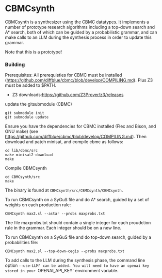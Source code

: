 # CBMCsynth

CBMCsynth is a synthesizer using the CBMC datatypes. It implements a number of prototype research algorithms including a top-down search and A* search, both of which can be guided by a probabilistic grammar, and can make calls to an LLM during the synthesis process in order to update this grammar.

Note that this is a prototype!

### Building
Prerequisites: All prerequisties for CBMC must be installed (https://github.com/diffblue/cbmc/blob/develop/COMPILING.md). Plus Z3 must be added to $PATH.  
- Z3 downloads:https://github.com/Z3Prover/z3/releases

update the gitsubmodule (CBMC)
~~~
git submodule init
git submodule update
~~~
Ensure you have the dependencies for CBMC installed (Flex and Bison, and GNU make) (see https://github.com/diffblue/cbmc/blob/develop/COMPILING.md). Then 
download and patch minisat, and compile cbmc as follows:
~~~
cd lib/cbmc/src
make minisat2-download
make
~~~
Compile CBMCsynth
~~~
cd CBMCsynth/src
make
~~~

The binary is found at `CBMCsynth/src/CBMCsynth/CBMCsynth`. 


To run CBMCsynth on a SyGuS file and do A* search, guided by a set of weights on each production rule:
~~~
CBMCsynth max2.sl --astar --probs maxprobs.txt
~~~
The file maxprobs.txt should contain a single integer for each proudction rule in the grammar. Each integer should be on a new line.

To run CBMCsynth on a SyGuS file and do top-down search, guided by a probabilities file:
~~~
CBMCsynth max2.sl --top-down-cegis --probs maxprobs.txt
~~~

To add calls to the LLM during the synthesis phase, the command line option `--use-LLM' can be added. You will need to have an openai key stored in your `OPENAI_API_KEY` environment variable.
